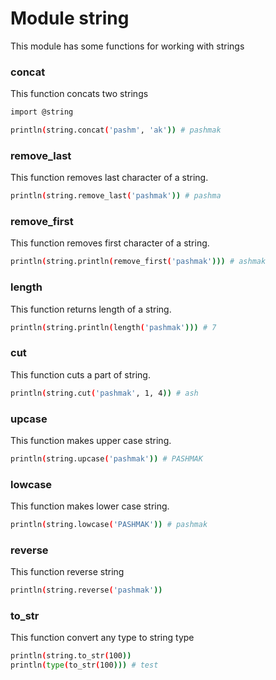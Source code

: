 # Module string
This module has some functions for working with strings

### concat
This function concats two strings

```bash
import @string

println(string.concat('pashm', 'ak')) # pashmak
```

### remove_last
This function removes last character of a string.

```bash
println(string.remove_last('pashmak')) # pashma
```

### remove_first
This function removes first character of a string.

```bash
println(string.println(remove_first('pashmak'))) # ashmak
```

### length
This function returns length of a string.

```bash
println(string.println(length('pashmak'))) # 7
```

### cut
This function cuts a part of string.

```bash
println(string.cut('pashmak', 1, 4)) # ash
```

### upcase
This function makes upper case string.

```bash
println(string.upcase('pashmak')) # PASHMAK
```

### lowcase
This function makes lower case string.

```bash
println(string.lowcase('PASHMAK')) # pashmak
```

### reverse
This function reverse string

```bash
println(string.reverse('pashmak'))
```

### to_str
This function convert any type to string type

```bash
println(string.to_str(100))
println(type(to_str(100))) # test
```